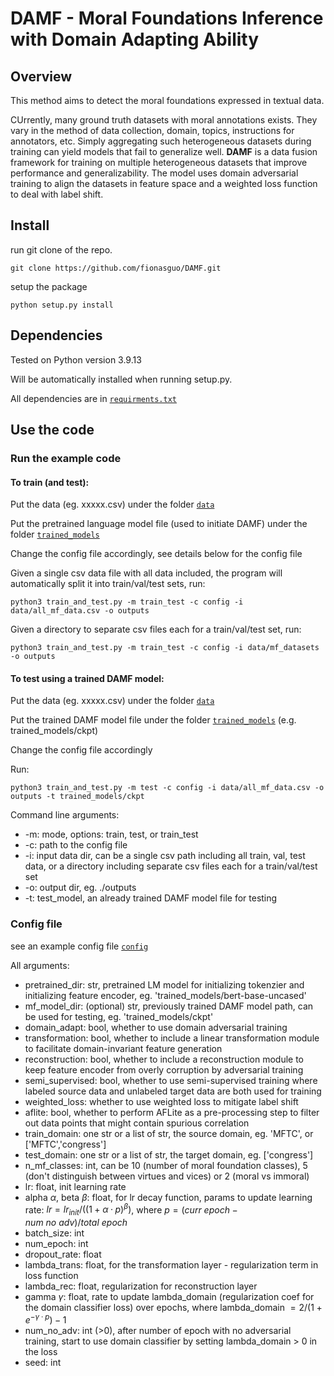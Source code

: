 # DAMF - Moral Foundations Inference with Domain Adapting Ability

## Overview

This method aims to detect the moral foundations expressed in textual data.

CUrrently, many ground truth datasets with moral annotations exists. They vary in the method of data collection, domain, topics, instructions for annotators, etc. Simply aggregating such heterogeneous datasets during training can yield models that fail to generalize well. **DAMF** is a data fusion framework for training on multiple heterogeneous datasets that improve performance and generalizability. The model uses domain adversarial training to align the datasets in feature space and a weighted loss function to deal with label shift.

## Install

run git clone of the repo.

```
git clone https://github.com/fionasguo/DAMF.git
```
setup the package
```
python setup.py install
```

## Dependencies

Tested on Python version 3.9.13

Will be automatically installed when running setup.py.

All dependencies are in [`requirments.txt`](https://github.com/fionasguo/DAMF/blob/master/requirements.txt)

## Use the code

<!-- dd -->

### Run the example code

#### To train (and test):

Put the data (eg. xxxxx.csv) under the folder [`data`](https://github.com/fionasguo/DAMF/tree/master/data)

Put the pretrained language model file (used to initiate DAMF) under the folder [`trained_models`](https://github.com/fionasguo/DAMF/tree/master/trained_models)

Change the config file accordingly, see details below for the config file

Given a single csv data file with all data included, the program will automatically split it into train/val/test sets, run:

```
python3 train_and_test.py -m train_test -c config -i data/all_mf_data.csv -o outputs
```

Given a directory to separate csv files each for a train/val/test set, run:

```
python3 train_and_test.py -m train_test -c config -i data/mf_datasets -o outputs
```

#### To test using a trained DAMF model:

Put the data (eg. xxxxx.csv) under the folder [`data`](https://github.com/fionasguo/DAMF/tree/master/data)

Put the trained DAMF model file under the folder [`trained_models`](https://github.com/fionasguo/DAMF/tree/master/trained_models) (e.g. trained_models/ckpt)

Change the config file accordingly

Run:

```
python3 train_and_test.py -m test -c config -i data/all_mf_data.csv -o outputs -t trained_models/ckpt
```

Command line arguments:

- -m: mode, options: train, test, or train_test
- -c: path to the config file
- -i: input data dir, can be a single csv path including all train, val, test data, or a directory including separate csv files each for a train/val/test set
- -o: output dir, eg. ./outputs
- -t: test_model, an already trained DAMF model file for testing


### Config file
see an example config file [`config`](https://github.com/fionasguo/DAMF/blob/master/config)

All arguments:

- pretrained_dir: str, pretrained LM model for initializing tokenzier and initializing feature encoder, eg. 'trained_models/bert-base-uncased'
- mf_model_dir: (optional) str, previously trained DAMF model path, can be used for testing, eg. 'trained_models/ckpt'
- domain_adapt: bool, whether to use domain adversarial training
- transformation: bool, whether to include a linear transformation module to facilitate domain-invariant feature generation
- reconstruction: bool, whether to include a reconstruction module to keep feature encoder from overly corruption by adversarial training
- semi_supervised: bool, whether to use semi-supervised training where labeled source data and unlabeled target data are both used for training
- weighted_loss: whether to use weighted loss to mitigate label shift
- aflite: bool, whether to perform AFLite as a pre-processing step to filter out data points that might contain spurious correlation
- train_domain: one str or a list of str, the source domain, eg. 'MFTC', or ['MFTC','congress']
- test_domain: one str or a list of str, the target domain, eg. ['congress']
- n_mf_classes: int, can be 10 (number of moral foundation classes), 5 (don't distinguish between virtues and vices) or 2 (moral vs immoral)
- lr: float, init learning rate
- alpha $\alpha$, beta $\beta$: float, for lr decay function, params to update learning rate: $lr = lr_{init}/((1 +\alpha·p)^\beta)$, where $p = (curr\ epoch − num\ no\ adv)/total\ epoch$
- batch_size: int
- num_epoch: int
- dropout_rate: float
- lambda_trans: float, for the transformation layer - regularization term in loss function
- lambda_rec: float, regularization for reconstruction layer
- gamma $\gamma$: float, rate to update lambda_domain (regularization coef for the domain classifier loss) over epochs, where lambda_domain $= 2/(1 + e^{−\gamma·p})-1$
- num_no_adv: int (>0), after number of epoch with no adversarial training, start to use domain classifier by setting lambda_domain > 0 in the loss
- seed: int

